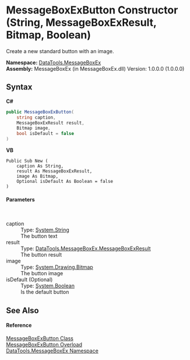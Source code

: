 # MessageBoxExButton Constructor (String, MessageBoxExResult, Bitmap, Boolean)
 

Create a new standard button with an image.

**Namespace:**&nbsp;<a href="N_DataTools_MessageBoxEx.md">DataTools.MessageBoxEx</a><br />**Assembly:**&nbsp;MessageBoxEx (in MessageBoxEx.dll) Version: 1.0.0.0 (1.0.0.0)

## Syntax

**C#**<br />
``` C#
public MessageBoxExButton(
	string caption,
	MessageBoxExResult result,
	Bitmap image,
	bool isDefault = false
)
```

**VB**<br />
``` VB
Public Sub New ( 
	caption As String,
	result As MessageBoxExResult,
	image As Bitmap,
	Optional isDefault As Boolean = false
)
```


#### Parameters
&nbsp;<dl><dt>caption</dt><dd>Type: <a href="https://docs.microsoft.com/dotnet/api/system.string" target="_blank">System.String</a><br />The button text</dd><dt>result</dt><dd>Type: <a href="T_DataTools_MessageBoxEx_MessageBoxExResult.md">DataTools.MessageBoxEx.MessageBoxExResult</a><br />The button result</dd><dt>image</dt><dd>Type: <a href="https://docs.microsoft.com/dotnet/api/system.drawing.bitmap" target="_blank">System.Drawing.Bitmap</a><br />The button image</dd><dt>isDefault (Optional)</dt><dd>Type: <a href="https://docs.microsoft.com/dotnet/api/system.boolean" target="_blank">System.Boolean</a><br />Is the default button</dd></dl>

## See Also


#### Reference
<a href="T_DataTools_MessageBoxEx_MessageBoxExButton.md">MessageBoxExButton Class</a><br /><a href="Overload_DataTools_MessageBoxEx_MessageBoxExButton__ctor.md">MessageBoxExButton Overload</a><br /><a href="N_DataTools_MessageBoxEx.md">DataTools.MessageBoxEx Namespace</a><br />